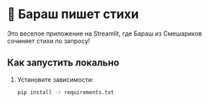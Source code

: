 # 🐑 Бараш пишет стихи

Это веселое приложение на Streamlit, где Бараш из Смешариков сочиняет стихи по запросу!

## Как запустить локально

1. Установите зависимости:
   ```bash
   pip install -r requirements.txt
